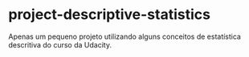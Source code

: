 # project-descriptive-statistics
Apenas um pequeno projeto utilizando alguns conceitos de estatística descritiva do curso da Udacity.
